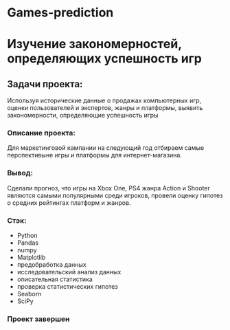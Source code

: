 # Games-prediction
# Изучение закономерностей, определяющих успешность игр
## Задачи проекта: 
Используя исторические данные о продажах компьютерных игр, оценки пользователей и экспертов, жанры и платформы, выявить закономерности, определяющие успешность игры
### Описание проекта: 
Для маркетинговой кампании на следующий год отбираем самые перспективыне игры и платформы для интернет-магазина.
### Вывод:
Сделали прогноз, что игры на Xbox One, PS4 жанра Action и Shooter являются самыми популярными среди игроков, провели оценку гипотез о средних рейтингах платформ и жанров. 
### Стэк:
- Python
- Pandas
- numpy
- Matplotlib
- предобработка данных
- исследовательский анализ данных
- описательная статистика
- проверка статистических гипотез
- Seaborn
- SciPy
### Проект завершен

